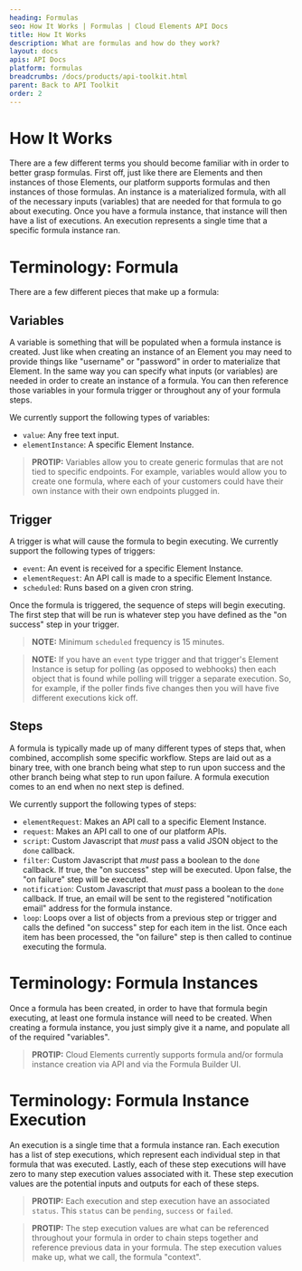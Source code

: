 ```yaml
---
heading: Formulas
seo: How It Works | Formulas | Cloud Elements API Docs
title: How It Works
description: What are formulas and how do they work?
layout: docs
apis: API Docs
platform: formulas
breadcrumbs: /docs/products/api-toolkit.html
parent: Back to API Toolkit
order: 2
---
```


# How It Works
There are a few different terms you should become familiar with in order to better grasp formulas.  First off, just like there are Elements and then instances of those Elements, our platform supports formulas and then instances of those formulas.  An instance is a materialized formula, with all of the necessary inputs (variables) that are needed for that formula to go about executing.  Once you have a formula instance, that instance will then have a list of executions.  An execution represents a single time that a specific formula instance ran.

# Terminology: Formula

There are a few different pieces that make up a formula:

## Variables
A variable is something that will be populated when a formula instance is created.  Just like when creating an instance of an Element you may need to provide things like "username" or "password" in order to materialize that Element.  In the same way you can specify what inputs (or variables) are needed in order to create an instance of a formula.  You can then reference those variables in your formula trigger or throughout any of your formula steps.

We currently support the following types of variables:

* `value`: Any free text input.
* `elementInstance`: A specific Element Instance.

> **PROTIP:** Variables allow you to create generic formulas that are not tied to specific endpoints.  For example, variables would allow you to create one formula, where each of your customers could have their own instance with their own endpoints plugged in.

## Trigger
A trigger is what will cause the formula to begin executing.  We currently support the following types of triggers:

* `event`: An event is received for a specific Element Instance.
* `elementRequest`: An API call is made to a specific Element Instance.
* `scheduled`: Runs based on a given cron string.

Once the formula is triggered, the sequence of steps will begin executing.  The first step that will be run is whatever step you have defined as the "on success" step in your trigger.

> **NOTE:** Minimum `scheduled` frequency is 15 minutes.

> **NOTE:** If you have an `event` type trigger and that trigger's Element Instance is setup for polling (as opposed to webhooks) then each object that is found while polling will trigger a separate execution.  So, for example, if the poller finds five changes then you will have five different executions kick off.

## Steps
A formula is typically made up of many different types of steps that, when combined, accomplish some specific workflow.  Steps are laid out as a binary tree, with one branch being what step to run upon success and the other branch being what step to run upon failure.  A formula execution comes to an end when no next step is defined.

We currently support the following types of steps:

* `elementRequest`: Makes an API call to a specific Element Instance.
* `request`: Makes an API call to one of our platform APIs.
* `script`: Custom Javascript that *must* pass a valid JSON object to the `done` callback.
* `filter`: Custom Javascript that *must* pass a boolean to the `done` callback.  If true, the "on success" step will be executed.  Upon false, the "on failure" step will be executed.
* `notification`: Custom Javascript that *must* pass a boolean to the `done` callback.  If true, an email will be sent to the registered "notification email" address for the formula instance.
* `loop`: Loops over a list of objects from a previous step or trigger and calls the defined "on success" step for each item in the list.  Once each item has been processed, the "on failure" step is then called to continue executing the formula.

# Terminology: Formula Instances

Once a formula has been created, in order to have that formula begin executing, at least one formula instance will need to be created.  When creating a formula instance, you just simply give it a name, and populate all of the required "variables".

> **PROTIP:** Cloud Elements currently supports formula and/or formula instance creation via API and via the Formula Builder UI.

# Terminology: Formula Instance Execution

An execution is a single time that a formula instance ran.  Each execution has a list of step executions, which represent each individual step in that formula that was executed.  Lastly, each of these step executions will have zero to many step execution values associated with it.  These step execution values are the potential inputs and outputs for each of these steps.  

> **PROTIP:** Each execution and step execution have an associated `status`.  This `status` can be `pending`, `success` or `failed`.

> **PROTIP:** The step execution values are what can be referenced throughout your formula in order to chain steps together and reference previous data in your formula.  The step execution values make up, what we call, the formula "context".
